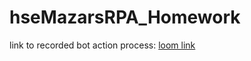 # hseMazarsRPA_Homework </br>
link to recorded bot action process: [loom link](https://www.loom.com/share/8181d1d9326142138f7c4ea2cb90eced)
